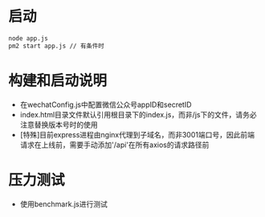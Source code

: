 # 启动
```bash
node app.js
pm2 start app.js // 有条件时
```
# 构建和启动说明
- 在wechatConfig.js中配置微信公众号appID和secretID 
- index.html目录文件默认引用根目录下的index.js，而非/js下的文件，请务必注意替换版本号时的使用
- [特殊]目前express进程由nginx代理到子域名，而非3001端口号，因此前端请求在上线前，需要手动添加'/api'在所有axios的请求路径前
# 压力测试
- 使用benchmark.js进行测试